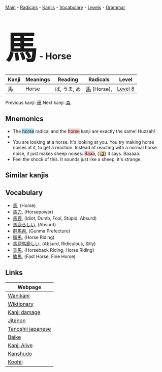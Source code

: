 <style> bigfont {font-size: 100px}</style>
[Main](../README.md) -
[Radicals](../radicals.md) -
[Kanjis](../kanjis.md) -
[Vocabulary](../vocabulary.md) -
[Levels](../levels.md) -
[Grammar](../grammar.md)
# <bigfont> 馬</bigfont> - Horse 

| Kanji | Meanings | Reading | Radicals | Level |
| --- | --- | --- | --- | --- |
| 馬 | Horse | ば, うま, め | [馬](../radicals/馬.md) (Horse),  | [Level 8](../levels/wk_level8.md) |

Previous kanji: [研](研.md) Next kanji: [森](森.md) 

## Mnemonics
 * The <span style="background-color:#ADD8E6"> horse</span> radical and the <span style="background-color:#ffcccb"> horse</span> kanji are exactly the same! Huzzah!
* 
* You are looking at a horse. It's looking at you. You try making horse noises at it, to get a reaction. Instead of reacting with a normal horse noise, it just makes sheep noises: <span style="background-color:#ffcccb"> Baaa</span>, (<span style="background-color:#fed8b1"> [ば](https://jisho.org/search/ば)</span>) it says. Baaaaa.
* Feel the shock of this. It sounds just like a sheep, it's strange.


## Similar kanjis
 


## Vocabulary
 * [馬](../vocabulary/馬.md), (Horse)
* [馬力](../vocabulary/馬.md), (Horsepower)
* [馬鹿](../vocabulary/馬.md), (Idiot, Dumb, Fool, Stupid, Absurd)
* [馬鹿らしい](../vocabulary/馬.md), (Absurd)
* [群馬県](../vocabulary/馬.md), (Gunma Prefecture)
* [騎馬](../vocabulary/馬.md), (Horse Riding)
* [馬鹿馬鹿しい](../vocabulary/馬.md), (Absurd, Ridiculous, Silly)
* [乗馬](../vocabulary/馬.md), (Horseback Riding, Horse Riding)
* [駿馬](../vocabulary/馬.md), (Fast Horse, Fine Horse)



## Links 

| Webpage |
| --- |
| [Wanikani          ](https://www.wanikani.com/kanji/馬) |
| [Wiktionary        ](https://en.wiktionary.org/wiki/馬) |
| [Kanji damage      ](http://www.kanjidamage.com/kanji/search?utf8=✓&q=馬) |
| [Jitenon           ](https://jitenon.com/kanji/馬) |
| [Tanoshii japanese ](https://www.tanoshiijapanese.com/dictionary/kanji.cfm?k=馬) |
| [Baike             ](https://baike.baidu.com/item/馬) |
| [Kanji Alive       ](https://app.kanjialive.com/馬) |
| [Kanshudo          ](https://www.kanshudo.com/searchmn?q=馬) |
| [Koohii            ](https://kanji.koohii.com/study/kanji/馬) |
